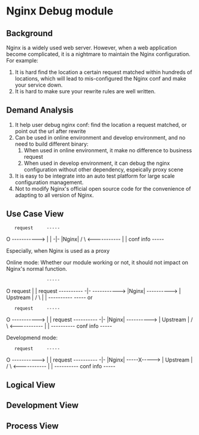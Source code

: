 # Nginx Debug module

## Background

Nginx is a widely used web server. However, when a web application become 
complicated, it is a nightmare to maintain the Nginx configuration. For example:
1. It is hard find the location a certain request matched within hundreds of 
   locations, which will lead to mis-configured the Nginx conf and make your
   service down.
2. It is hard to make sure your rewrite rules are well written.

## Demand Analysis

1. It help user debug nginx conf: find the location a request matched, or point
   out the url after rewrite
2. Can be used in online environment and develop environment, and no need to 
   build different binary:
   1. When used in online environment, it make no difference to business request
   2. When used in develop environment, it can debug the nginx configuration 
      without other dependency, espeically proxy scene
3. It is easy to be integrate into an auto test platform for large scale 
   configuration management.
4. Not to modify Nginx's official open source code for the convenience of adapting
   to all version of Nginx.


## Use Case View

       request     -----
 O   -----------> |     |
-|-               |Nginx|
/ \  <----------- |     |
       conf info   -----

Especially, when Nginx is used as a proxy

Online mode: Whether our module working or not, it should not impact on Nginx's normal function.

                   -----
 O     request    |     |   request    ----------
-|-  -----------> |Nginx| ----------> | Upstream |
/ \               |     |              ----------
                   -----
or

       request     -----
 O   -----------> |     |   request    ----------
-|-               |Nginx| ----------> | Upstream |
/ \  <----------- |     |              ----------
       conf info   -----


Developmend mode:

       request     -----
 O   -----------> |     |   request    ----------
-|-               |Nginx| -----X-----> | Upstream |
/ \  <----------- |     |              ----------
       conf info   -----

## Logical View


## Development View


## Process View

